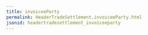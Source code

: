 ```yaml
---
title: invoiceeParty
permalink: HeaderTradeSettlement.invoiceeParty.html
jsonid: headertradesettlement_invoiceeparty
---
```

